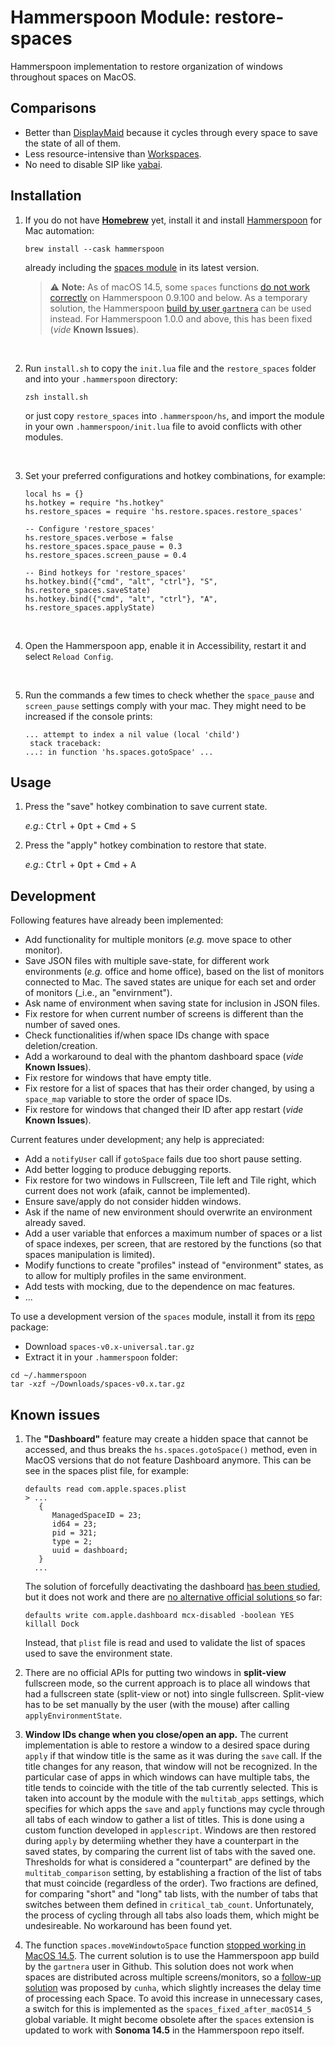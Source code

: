 # Hammerspoon Module: restore-spaces

Hammerspoon implementation to restore organization of windows throughout
spaces on MacOS.

## Comparisons

- Better than [DisplayMaid](https://funk-isoft.com/display-maid.html) because
  it cycles through every space to save the state of all of them.
- Less resource-intensive than [Workspaces](https://www.apptorium.com/workspaces).
- No need to disable SIP like [yabai](https://github.com/koekeishiya/yabai).

## Installation

1. If you do not have [**Homebrew**](https://brew.sh) yet, install it and
   install [Hammerspoon](https://www.hammerspoon.org) for Mac automation:

   ```
   brew install --cask hammerspoon
   ```

   already including the [spaces module](https://github.com/asmagill/hs._asm.spaces)
   in its latest version.

   > ⚠️ **Note:** As of macOS 14.5, some `spaces` functions [do not work correctly](https://github.com/Hammerspoon/hammerspoon/pull/3638) on Hammerspoon 0.9.100 and below. As a temporary solution, the Hammerspoon [build by user `gartnera`](https://github.com/gartnera/hammerspoon/releases/tag/0.10.0) can be used instead. For Hammerspoon 1.0.0
   > and above, this has been fixed (_vide_ **Known Issues**).

<br>

2. Run `install.sh` to copy the `init.lua` file and the `restore_spaces` folder
   and into your `.hammerspoon` directory:

   ```
   zsh install.sh
   ```

   or just copy `restore_spaces` into `.hammerspoon/hs`, and import the module
   in your own `.hammerspoon/init.lua` file to avoid conflicts with other
   modules.

<br>

3. Set your preferred configurations and hotkey combinations, for example:

   ```
   local hs = {}
   hs.hotkey = require "hs.hotkey"
   hs.restore_spaces = require 'hs.restore.spaces.restore_spaces'

   -- Configure 'restore_spaces'
   hs.restore_spaces.verbose = false
   hs.restore_spaces.space_pause = 0.3
   hs.restore_spaces.screen_pause = 0.4

   -- Bind hotkeys for 'restore_spaces'
   hs.hotkey.bind({"cmd", "alt", "ctrl"}, "S", hs.restore_spaces.saveState)
   hs.hotkey.bind({"cmd", "alt", "ctrl"}, "A", hs.restore_spaces.applyState)
   ```

<br>

4. Open the Hammerspoon app, enable it in Accessibility, restart it and select
   `Reload Config`.

<br>

5. Run the commands a few times to check whether the `space_pause` and
   `screen_pause` settings comply with your mac. They might need to be
   increased if the console prints:
   ```
   ... attempt to index a nil value (local 'child')
    stack traceback:
   ...: in function 'hs.spaces.gotoSpace' ...
   ```

## Usage

1. Press the "save" hotkey combination to save current state.

   _e.g._: <kbd>Ctrl</kbd> + <kbd>Opt</kbd> + <kbd>Cmd</kbd> + <kbd>S</kbd>

1. Press the "apply" hotkey combination to restore that state.

   _e.g._: <kbd>Ctrl</kbd> + <kbd>Opt</kbd> + <kbd>Cmd</kbd> + <kbd>A</kbd>

## Development

Following features have already been implemented:

- Add functionality for multiple monitors (_e.g._ move space to other monitor).
- Save JSON files with multiple save-state, for different work environments
  (_e.g._ office and home office), based on the list of monitors connected to
  Mac. The saved states are unique for each set and order of monitors (\_i.e.,
  an "envirnment").
- Ask name of environment when saving state for inclusion in JSON files.
- Fix restore for when current number of screens is different than the number
  of saved ones.
- Check functionalities if/when space IDs change with space deletion/creation.
- Add a workaround to deal with the phantom dashboard space (_vide_ **Known
  Issues**).
- Fix restore for windows that have empty title.
- Fix restore for a list of spaces that has their order changed, by using a
  `space_map` variable to store the order of space IDs.
- Fix restore for windows that changed their ID after app restart (_vide_
  **Known Issues**).

Current features under development; any help is appreciated:

- Add a `notifyUser` call if `gotoSpace` fails due too short pause setting.
- Add better logging to produce debugging reports.
- Fix restore for two windows in Fullscreen, Tile left and Tile right, which
  current does not work (afaik, cannot be implemented).
- Ensure save/apply do not consider hidden windows.
- Ask if the name of new environment should overwrite an environment already
  saved.
- Add a user variable that enforces a maximum number of spaces or a list of
  space indexes, per screen, that are restored by the functions (so that spaces
  manipulation is limited).
- Modify functions to create "profiles" instead of "environment" states, as
  to allow for multiply profiles in the same environment.
- Add tests with mocking, due to the dependence on mac features.
- ...

To use a development version of the `spaces` module, install it from its
[repo](https://github.com/asmagill/hs._asm.spaces) package:

- Download `spaces-v0.x-universal.tar.gz`
- Extract it in your `.hammerspoon` folder:

```
cd ~/.hammerspoon
tar -xzf ~/Downloads/spaces-v0.x.tar.gz
```

## Known issues

1. The **"Dashboard"** feature may create a hidden space that cannot be
   accessed, and thus breaks the `hs.spaces.gotoSpace()` method, even in MacOS
   versions that do not feature Dashboard anymore. This can be see in the
   spaces plist file, for example:

   ```
   defaults read com.apple.spaces.plist
   > ...
      {
         ManagedSpaceID = 23;
         id64 = 23;
         pid = 321;
         type = 2;
         uuid = dashboard;
      }
     ...
   ```

   The solution of forcefully deactivating the dashboard [has been
   studied](https://discussions.apple.com/thread/255600670), but it does
   not work and there are [no alternative official solutions
   ](https://forums.developer.apple.com/forums/thread/751143) so far:

   ```
   defaults write com.apple.dashboard mcx-disabled -boolean YES
   killall Dock
   ```

   Instead, that `plist` file is read and used to validate the list of spaces
   used to save the environment state.

1. There are no official APIs for putting two windows in **split-view**
   fullscreen mode, so the current approach is to place all windows that had a fullscreen
   state (split-view or not) into single fullscreen. Split-view has to be set
   manually by the user (with the mouse) after calling `applyEnvironmentState`.

1. **Window IDs change when you close/open an app.** The current implementation is
   able to restore a window to a desired space during `apply` if that window
   title is the same as it was during the `save` call. If the title changes for
   any reason, that window will not be recognized.
   In the particular case of apps in which windows can have multiple tabs, the
   title tends to coincide with the title of the tab currently selected. This
   is taken into account by the module with the `multitab_apps` settings, which
   specifies for which apps the `save` and `apply` functions may cycle through
   all tabs of each window to gather a list of titles. This is done using a
   custom function developed in `applescript`. Windows are then restored during
   `apply` by determiing whether they have a counterpart in the saved states,
   by comparing the current list of tabs with the saved one. Thresholds for
   what is considered a "counterpart" are defined by the `multitab_comparison`
   setting, by establishing a fraction of the list of tabs that must coincide
   (regardless of the order). Two fractions are defined, for comparing "short"
   and "long" tab lists, with the number of tabs that switches between them
   defined in `critical_tab_count`.
   Unfortunately, the process of cycling through all tabs also loads them,
   which might be undesireable. No workaround has been found yet.

1. The function `spaces.moveWindowtoSpace` function [stopped working in MacOS
   14.5](https://github.com/Hammerspoon/hammerspoon/pull/3638). The current
   solution is to use the Hammerspoon app build by the `gartnera` user in
   Github. This solution does not work when spaces are distributed across
   multiple screens/monitors, so a [follow-up solution](https://github.com/Hammerspoon/hammerspoon/pull/3638#issuecomment-2252826567) was proposed by `cunha`,
   which slightly increases the delay time of processing each Space. To avoid
   this increase in unnecessary cases, a switch for this is implemented as the
   `spaces_fixed_after_macOS14_5` global variable. It might become obsolete
   after the `spaces` extension is updated to work with **Sonoma 14.5** in the
   Hammerspoon repo itself.
